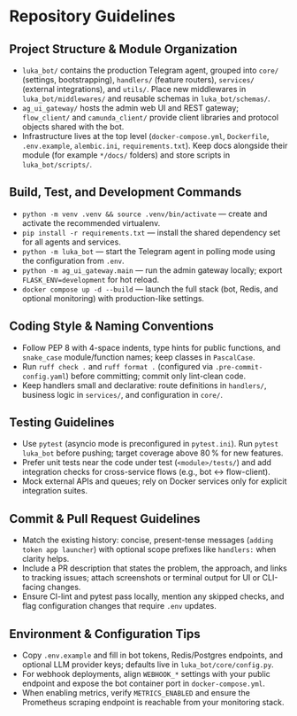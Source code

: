 # Repository Guidelines

## Project Structure & Module Organization
- `luka_bot/` contains the production Telegram agent, grouped into `core/` (settings, bootstrapping), `handlers/` (feature routers), `services/` (external integrations), and `utils/`. Place new middlewares in `luka_bot/middlewares/` and reusable schemas in `luka_bot/schemas/`.
- `ag_ui_gateway/` hosts the admin web UI and REST gateway; `flow_client/` and `camunda_client/` provide client libraries and protocol objects shared with the bot.
- Infrastructure lives at the top level (`docker-compose.yml`, `Dockerfile`, `.env.example`, `alembic.ini`, `requirements.txt`). Keep docs alongside their module (for example `*/docs/` folders) and store scripts in `luka_bot/scripts/`.

## Build, Test, and Development Commands
- `python -m venv .venv && source .venv/bin/activate` — create and activate the recommended virtualenv.
- `pip install -r requirements.txt` — install the shared dependency set for all agents and services.
- `python -m luka_bot` — start the Telegram agent in polling mode using the configuration from `.env`.
- `python -m ag_ui_gateway.main` — run the admin gateway locally; export `FLASK_ENV=development` for hot reload.
- `docker compose up -d --build` — launch the full stack (bot, Redis, and optional monitoring) with production-like settings.

## Coding Style & Naming Conventions
- Follow PEP 8 with 4-space indents, type hints for public functions, and `snake_case` module/function names; keep classes in `PascalCase`.
- Run `ruff check .` and `ruff format .` (configured via `.pre-commit-config.yaml`) before committing; commit only lint-clean code.
- Keep handlers small and declarative: route definitions in `handlers/`, business logic in `services/`, and configuration in `core/`.

## Testing Guidelines
- Use `pytest` (asyncio mode is preconfigured in `pytest.ini`). Run `pytest luka_bot` before pushing; target coverage above 80 % for new features.
- Prefer unit tests near the code under test (`<module>/tests/`) and add integration checks for cross-service flows (e.g., bot ↔ flow-client).
- Mock external APIs and queues; rely on Docker services only for explicit integration suites.

## Commit & Pull Request Guidelines
- Match the existing history: concise, present-tense messages (`adding token app launcher`) with optional scope prefixes like `handlers:` when clarity helps.
- Include a PR description that states the problem, the approach, and links to tracking issues; attach screenshots or terminal output for UI or CLI-facing changes.
- Ensure CI-lint and pytest pass locally, mention any skipped checks, and flag configuration changes that require `.env` updates.

## Environment & Configuration Tips
- Copy `.env.example` and fill in bot tokens, Redis/Postgres endpoints, and optional LLM provider keys; defaults live in `luka_bot/core/config.py`.
- For webhook deployments, align `WEBHOOK_*` settings with your public endpoint and expose the bot container port in `docker-compose.yml`.
- When enabling metrics, verify `METRICS_ENABLED` and ensure the Prometheus scraping endpoint is reachable from your monitoring stack.
